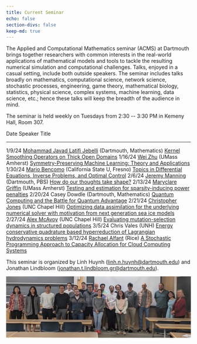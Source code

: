 ```yaml
---
title: Current Seminar
echo: false
section-divs: false
keep-md: true
---
```



The Applied and Computational Mathematics seminar (ACMS) at Dartmouth brings together researchers with common interests in the real-world applications of mathematical models and tools to tackle the resulting numerical simulation and computational challenges. Talks, enjoyed in a casual setting, include both outside speakers. The seminar includes talks broadly on mathematics, computational science, network science, stochastic processes, engineering, game theory, mathematical biology, statistics, physical science, complex systems, machine learning, data science, etc.; hence these talks will keep the breadth of the audience in mind.

The seminar is held weekly on Tuesdays from 2:30 -- 3:30 PM in Kemeny Hall, Room 307.

<!-- <span style="color:red">*The Wednesday 2/21/24 talk by Christopher Jones will be from 3:30 -- 4:30 PM.*</span> -->



<!-- This cell looks through the seminar_talks YAML file and generates the current seminar schedule. -->

Date     Speaker                                                                                                              Title
-------  -------------------------------------------------------------------------------------------------------------------  -----------------------------------------------------------------------------------------------------------------------------------------------------
1/9/24   [Mohammad Javad Latifi Jebelli](https://math.dartmouth.edu/~mjebelli/) (Dartmouth, Mathematics)                      [Kernel Smoothing Operators on Thick Open Domains](/seminar_pages/JebelliW24.html)
1/16/24  [Wei Zhu](https://www.umass.edu/mathematics-statistics/directory/faculty/wei-zhu) (UMass Amherst)                    [Symmetry-Preserving Machine Learning: Theory and Applications](/seminar_pages/ZhuW24.html)
1/30/24  [Mario Bencomo](https://csm.fresnostate.edu/math/faculty-staff/resident/mbencomo.html) (California State U, Fresno)  [Topics in Differential Equations, Inverse Problems, and Optimal Control](/seminar_pages/BencomoW24.html)
2/6/24   [Jeremy Manning](https://pbs.dartmouth.edu/people/jeremy-r-manning) (Dartmouth, PBS)                                 [How do our thoughts take shape?](/seminar_pages/ManningW24.html)
2/13/24  [Maryclare Griffin](https://maryclare.github.io/) (UMass Amherst)                                                    [Testing and estimation for sparsity-inducing power penalties](/seminar_pages/GriffinW24.html)
2/20/24  Casey Dowdle (Dartmouth, Mathematics)                                                                                [Quantum Computing and the Battle for Quantum Advantage](/seminar_pages/DowdleW24.html)
2/21/24  [Christopher Jones](https://tarheels.live/applieddynamics/christopher-jones/) (UNC Chapel Hill)                      [Optimizing data assimilation for the underlying numerical solver with motivation from next generation sea ice models](/seminar_pages/CJonesW24.html)
2/27/24  [Alex McAvoy](https://datascience.unc.edu/person/alex-mcavoy/) (UNC Chapel Hill)                                     [Evaluating mutation-selection dynamics in structured populations](/seminar_pages/McAvoyW24.html)
3/5/24   Chris Vales (UNH)                                                                                                    [Energy conservative quadrature based hyperreduction of Lagrangian hydrodynamics problems](/seminar_pages/ValesW24.html)
3/12/24  [Rachael Alfant](https://rachaelalfant.github.io/) (Rice)                                                            [A Stochastic Programming Approach to Capacity Allocation for Cloud Computing Systems](/seminar_pages/AlfantW24.html)


This seminar is organized by Linh Huynh (linh.n.huynh@dartmouth.edu) and Jonathan Lindbloom (jonathan.t.lindbloom.gr@dartmouth.edu).

![](acms_banner.JPG)

